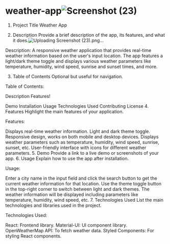 # weather-app![Screenshot (23)](https://github.com/jasmeen1234/weather-app/assets/107848048/55c78ba7-95b1-4c08-b102-bdd0c2ae294e)

1. Project Title
Weather App

2. Description
Provide a brief description of the app, its features, and what it does.![Uploading Screenshot (23).png…]()


Description:
A responsive weather application that provides real-time weather information based on the user's input location. The app features a light/dark theme toggle and displays various weather parameters like temperature, humidity, wind speed, sunrise and sunset times, and more.

3. Table of Contents
Optional but useful for navigation.

Table of Contents:

Description
Features!

Demo
Installation
Usage
Technologies Used
Contributing
License
4. Features
Highlight the main features of your application.

Features:

Displays real-time weather information.
Light and dark theme toggle.
Responsive design, works on both mobile and desktop devices.
Displays weather parameters such as temperature, humidity, wind speed, sunrise, sunset, etc.
User-friendly interface with icons for different weather parameters.
5. Demo
Provide a link to a live demo or screenshots of your app.
6. Usage
Explain how to use the app after installation.

Usage:

Enter a city name in the input field and click the search button to get the current weather information for that location.
Use the theme toggle button in the top-right corner to switch between light and dark themes.
The weather information will be displayed including parameters like temperature, humidity, wind speed, etc.
7. Technologies Used
List the main technologies and libraries used in the project.

Technologies Used:

React: Frontend library.
Material-UI: UI component library.
OpenWeatherMap API: To fetch weather data.
Styled Components: For styling React components.
